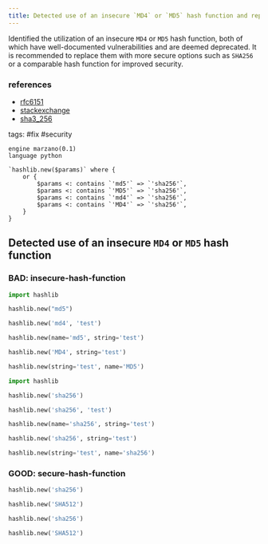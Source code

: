 ```yaml
---
title: Detected use of an insecure `MD4` or `MD5` hash function and replace with `SHA256`
---
```


Identified the utilization of an insecure `MD4` or `MD5` hash function, both of which have well-documented vulnerabilities and are deemed deprecated. It is recommended to replace them with more secure options such as `SHA256` or a comparable hash function for improved security.

### references

- [rfc6151](https://tools.ietf.org/html/rfc6151)
- [stackexchange](https://crypto.stackexchange.com/questions/44151/how-does-the-flame-malware-take-advantage-of-md5-collision)
- [sha3_256](https://pycryptodome.readthedocs.io/en/latest/src/hash/sha3_256.html)

tags: #fix #security

```grit
engine marzano(0.1)
language python

`hashlib.new($params)` where {
    or {
        $params <: contains `'md5'` => `'sha256'`,
        $params <: contains `'MD5'` => `'sha256'`,
        $params <: contains `'md4'` => `'sha256'`,
        $params <: contains `'MD4'` => `'sha256'`,
    }
}
```

## Detected use of an insecure `MD4` or `MD5` hash function

### BAD: insecure-hash-function

```python
import hashlib

hashlib.new("md5")

hashlib.new('md4', 'test')

hashlib.new(name='md5', string='test')

hashlib.new('MD4', string='test')

hashlib.new(string='test', name='MD5')
```

```python
import hashlib

hashlib.new('sha256')

hashlib.new('sha256', 'test')

hashlib.new(name='sha256', string='test')

hashlib.new('sha256', string='test')

hashlib.new(string='test', name='sha256')
```

### GOOD: secure-hash-function

```python
hashlib.new('sha256')

hashlib.new('SHA512')
```

```python
hashlib.new('sha256')

hashlib.new('SHA512')
```
